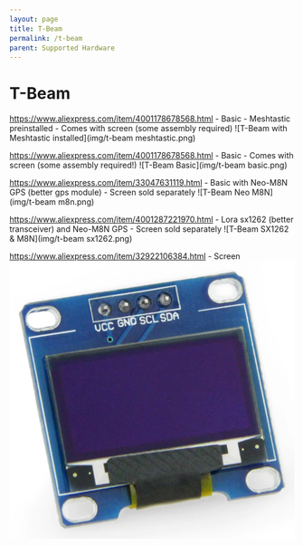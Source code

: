 ```yaml
---
layout: page
title: T-Beam
permalink: /t-beam
parent: Supported Hardware
---
```


# T-Beam

https://www.aliexpress.com/item/4001178678568.html - Basic - Meshtastic preinstalled - Comes with screen (some assembly required)
![T-Beam with Meshtastic installed](img/t-beam meshtastic.png)

https://www.aliexpress.com/item/4001178678568.html - Basic - Comes with screen (some assembly required!)
![T-Beam Basic](img/t-beam basic.png)

https://www.aliexpress.com/item/33047631119.html - Basic with Neo-M8N GPS (better gps module) - Screen sold separately
![T-Beam Neo M8N](img/t-beam m8n.png)

https://www.aliexpress.com/item/4001287221970.html - Lora sx1262 (better transceiver) and Neo-M8N GPS - Screen sold separately
![T-Beam SX1262 & M8N](img/t-beam sx1262.png)

https://www.aliexpress.com/item/32922106384.html - Screen
![Screen](img/screen.png)
